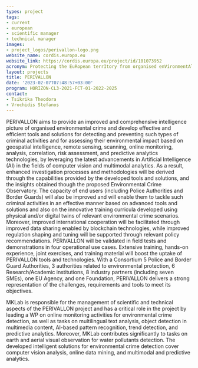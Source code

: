 ```yaml
---
types: project
tags:
- current
- european
- scientific manager
- technical manager
images:
- project_logos/perivallon-logo.png
website_name: cordis.europa.eu
website_link: https://cordis.europa.eu/project/id/101073952
acronym: Protecting the EuRopean terrItory from organised enVironmentAl crime through inteLLigent threat detectiON tools
layout: projects
title: PERIVALLON
date: '2023-02-07T07:48:57+03:00'
program: HORIZON-CL3-2021-FCT-01-2022-2025
contact:
- Tsikrika Theodora
- Vrochidis Stefanos
---
```

<p>
PERIVALLON aims to provide an improved and comprehensive intelligence picture of organised environmental crime and develop effective and efficient tools and solutions for detecting and preventing such types of criminal activities and for assessing their environmental impact based on geospatial intelligence, remote sensing, scanning, online monitoring, analysis, correlation, risk assessment, and predictive analytics technologies, by leveraging the latest advancements in Artificial Intelligence (AI) in the fields of computer vision and multimodal analytics. As a result, enhanced investigation processes and methodologies will be derived through the capabilities provided by the developed tools and solutions, and the insights obtained though the proposed Environmental Crime Observatory. The capacity of end users (including Police Authorities and Border Guards) will also be improved and will enable them to tackle such criminal activities in an effective manner based on advanced tools and solutions and also on the innovative training curricula developed using physical and/or digital twins of relevant environmental crime scenarios. Moreover, improved international cooperation will be facilitated through improved data sharing enabled by blockchain technologies, while improved regulation shaping and tuning will be supported through relevant policy recommendations. PERIVALLON will be validated in field tests and demonstrations in four operational use cases. Extensive training, hands-on experience, joint exercises, and training material will boost the uptake of PERIVALLON tools and technologies. With a Consortium 5 Police and Border Guard Authorities, 3 authorities related to environmental protection, 6 Research/Academic institutions, 8 industry partners (including seven SMEs), one EU Agency, and one Foundation, PERIVALLON delivers a strong representation of the challenges, requirements and tools to meet its objectives.
</p>
<p>
MKLab is responsible for the management of scientific and technical aspects of the PERIVALLON project and has a critical role in the project by leading a WP on online monitoring activities for environmental crime detection, as well as tasks on multilingual text analysis, object detection in multimedia content, AI-based pattern recognition, trend detection, and predictive analytics. Moreover, MKLab contributes significantly to tasks on earth and aerial visual observation for water pollutants detection. The developed intelligent solutions for environmental crime detection cover computer vision analysis, online data mining, and multimodal and predictive analytics.
</p>